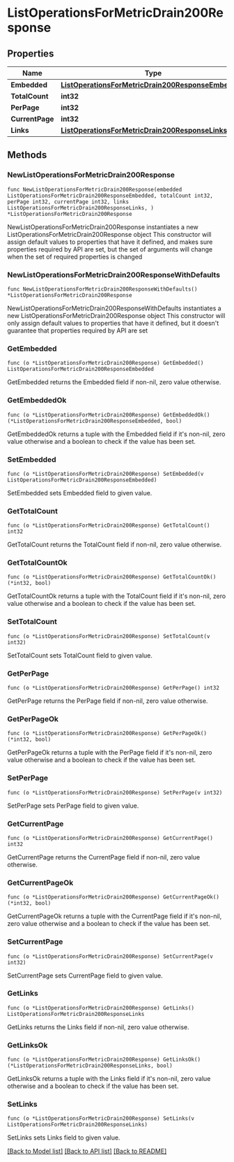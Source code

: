 # ListOperationsForMetricDrain200Response

## Properties

Name | Type | Description | Notes
------------ | ------------- | ------------- | -------------
**Embedded** | [**ListOperationsForMetricDrain200ResponseEmbedded**](ListOperationsForMetricDrain200ResponseEmbedded.md) |  | 
**TotalCount** | **int32** |  | 
**PerPage** | **int32** |  | 
**CurrentPage** | **int32** |  | 
**Links** | [**ListOperationsForMetricDrain200ResponseLinks**](ListOperationsForMetricDrain200ResponseLinks.md) |  | 

## Methods

### NewListOperationsForMetricDrain200Response

`func NewListOperationsForMetricDrain200Response(embedded ListOperationsForMetricDrain200ResponseEmbedded, totalCount int32, perPage int32, currentPage int32, links ListOperationsForMetricDrain200ResponseLinks, ) *ListOperationsForMetricDrain200Response`

NewListOperationsForMetricDrain200Response instantiates a new ListOperationsForMetricDrain200Response object
This constructor will assign default values to properties that have it defined,
and makes sure properties required by API are set, but the set of arguments
will change when the set of required properties is changed

### NewListOperationsForMetricDrain200ResponseWithDefaults

`func NewListOperationsForMetricDrain200ResponseWithDefaults() *ListOperationsForMetricDrain200Response`

NewListOperationsForMetricDrain200ResponseWithDefaults instantiates a new ListOperationsForMetricDrain200Response object
This constructor will only assign default values to properties that have it defined,
but it doesn't guarantee that properties required by API are set

### GetEmbedded

`func (o *ListOperationsForMetricDrain200Response) GetEmbedded() ListOperationsForMetricDrain200ResponseEmbedded`

GetEmbedded returns the Embedded field if non-nil, zero value otherwise.

### GetEmbeddedOk

`func (o *ListOperationsForMetricDrain200Response) GetEmbeddedOk() (*ListOperationsForMetricDrain200ResponseEmbedded, bool)`

GetEmbeddedOk returns a tuple with the Embedded field if it's non-nil, zero value otherwise
and a boolean to check if the value has been set.

### SetEmbedded

`func (o *ListOperationsForMetricDrain200Response) SetEmbedded(v ListOperationsForMetricDrain200ResponseEmbedded)`

SetEmbedded sets Embedded field to given value.


### GetTotalCount

`func (o *ListOperationsForMetricDrain200Response) GetTotalCount() int32`

GetTotalCount returns the TotalCount field if non-nil, zero value otherwise.

### GetTotalCountOk

`func (o *ListOperationsForMetricDrain200Response) GetTotalCountOk() (*int32, bool)`

GetTotalCountOk returns a tuple with the TotalCount field if it's non-nil, zero value otherwise
and a boolean to check if the value has been set.

### SetTotalCount

`func (o *ListOperationsForMetricDrain200Response) SetTotalCount(v int32)`

SetTotalCount sets TotalCount field to given value.


### GetPerPage

`func (o *ListOperationsForMetricDrain200Response) GetPerPage() int32`

GetPerPage returns the PerPage field if non-nil, zero value otherwise.

### GetPerPageOk

`func (o *ListOperationsForMetricDrain200Response) GetPerPageOk() (*int32, bool)`

GetPerPageOk returns a tuple with the PerPage field if it's non-nil, zero value otherwise
and a boolean to check if the value has been set.

### SetPerPage

`func (o *ListOperationsForMetricDrain200Response) SetPerPage(v int32)`

SetPerPage sets PerPage field to given value.


### GetCurrentPage

`func (o *ListOperationsForMetricDrain200Response) GetCurrentPage() int32`

GetCurrentPage returns the CurrentPage field if non-nil, zero value otherwise.

### GetCurrentPageOk

`func (o *ListOperationsForMetricDrain200Response) GetCurrentPageOk() (*int32, bool)`

GetCurrentPageOk returns a tuple with the CurrentPage field if it's non-nil, zero value otherwise
and a boolean to check if the value has been set.

### SetCurrentPage

`func (o *ListOperationsForMetricDrain200Response) SetCurrentPage(v int32)`

SetCurrentPage sets CurrentPage field to given value.


### GetLinks

`func (o *ListOperationsForMetricDrain200Response) GetLinks() ListOperationsForMetricDrain200ResponseLinks`

GetLinks returns the Links field if non-nil, zero value otherwise.

### GetLinksOk

`func (o *ListOperationsForMetricDrain200Response) GetLinksOk() (*ListOperationsForMetricDrain200ResponseLinks, bool)`

GetLinksOk returns a tuple with the Links field if it's non-nil, zero value otherwise
and a boolean to check if the value has been set.

### SetLinks

`func (o *ListOperationsForMetricDrain200Response) SetLinks(v ListOperationsForMetricDrain200ResponseLinks)`

SetLinks sets Links field to given value.



[[Back to Model list]](../README.md#documentation-for-models) [[Back to API list]](../README.md#documentation-for-api-endpoints) [[Back to README]](../README.md)


